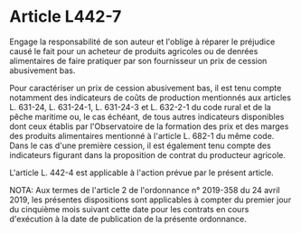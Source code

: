 # Article L442-7

Engage la responsabilité de son auteur et l'oblige à réparer le préjudice causé le fait pour un acheteur de produits agricoles ou de denrées alimentaires de faire pratiquer par son fournisseur un prix de cession abusivement bas.

Pour caractériser un prix de cession abusivement bas, il est tenu compte notamment des indicateurs de coûts de production mentionnés aux articles L. 631-24, L. 631-24-1, L. 631-24-3 et L. 632-2-1 du code rural et de la pêche maritime ou, le cas échéant, de tous autres indicateurs disponibles dont ceux établis par l'Observatoire de la formation des prix et des marges des produits alimentaires mentionné à l'article L. 682-1 du même code. Dans le cas d'une première cession, il est également tenu compte des indicateurs figurant dans la proposition de contrat du producteur agricole.

L'article L. 442-4 est applicable à l'action prévue par le présent article.

NOTA:
Aux termes de l'article 2 de l'ordonnance n° 2019-358 du 24 avril 2019, les présentes dispositions sont applicables à compter du premier jour du cinquième mois suivant cette date pour les contrats en cours d'exécution à la date de publication de la présente ordonnance.
